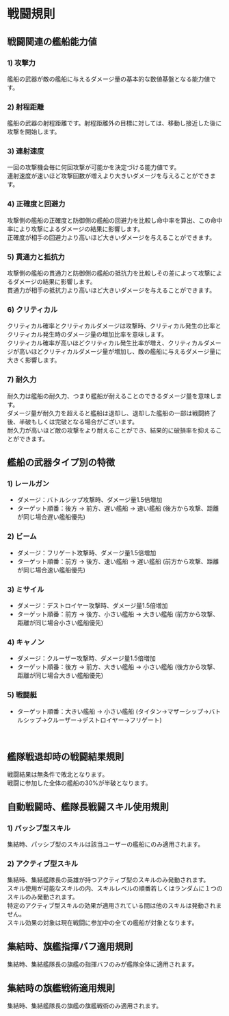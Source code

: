 # 戦闘規則


## 戦闘関連の艦船能力値


### 1) 攻撃力

艦船の武器が敵の艦船に与えるダメージ量の基本的な数値基盤となる能力値です。<br>


### 2) 射程距離

艦船の武器の射程距離です。射程距離外の目標に対しては、移動し接近した後に攻撃を開始します。<br>


### 3) 連射速度

一回の攻撃機会毎に何回攻撃が可能かを決定づける能力値です。<br>
連射速度が速いほど攻撃回数が増えより大きいダメージを与えることができます。<br>


### 4) 正確度と回避力

攻撃側の艦船の正確度と防御側の艦船の回避力を比較し命中率を算出、この命中率により攻撃によるダメージの結果に影響します。<br>
正確度が相手の回避力より高いほど大きいダメージを与えることができます。<br>


### 5) 貫通力と抵抗力

攻撃側の艦船の貫通力と防御側の艦船の抵抗力を比較しその差によって攻撃によるダメージの結果に影響します。<br>
貫通力が相手の抵抗力より高いほど大きいダメージを与えることができます。<br>


### 6) クリティカル

クリティカル確率とクリティカルダメージは攻撃時、クリティカル発生の比率とクリティカル発生時のダメージ量の増加比率を意味します。<br>
クリティカル確率が高いほどクリティカル発生比率が増え、クリティカルダメージが高いほどクリティカルダメージ量が増加し、敵の艦船に与えるダメージ量に大きく影響します。<br>


### 7) 耐久力

耐久力は艦船の耐久力、つまり艦船が耐えることのできるダメージ量を意味します。<br>
ダメージ量が耐久力を超えると艦船は退却し、退却した艦船の一部は戦闘終了後、半破もしくは完破となる場合がございます。<br>
耐久力が高いほど敵の攻撃をより耐えることができ、結果的に破損率を抑えることができます。<br>



## 艦船の武器タイプ別の特徴


### 1) レールガン

- ダメージ：バトルシップ攻撃時、ダメージ量1.5倍増加
- ターゲット順番：後方 → 前方、遅い艦船 → 速い艦船 (後方から攻撃、距離が同じ場合遅い艦船優先)


### 2) ビーム

- ダメージ：フリゲート攻撃時、ダメージ量1.5倍増加
- ターゲット順番：前方 → 後方、速い艦船 → 遅い艦船 (前方から攻撃、距離が同じ場合速い艦船優先)


### 3) ミサイル

- ダメージ：デストロイヤー攻撃時、ダメージ量1.5倍増加
- ターゲット順番：前方 → 後方、小さい艦船 → 大きい艦船 (前方から攻撃、距離が同じ場合小さい艦船優先)


### 4) キャノン

- ダメージ：クルーザー攻撃時、ダメージ量1.5倍増加
- ターゲット順番：後方 → 前方、大きい艦船 → 小さい艦船 (後方から攻撃、距離が同じ場合大きい艦船優先)


### 5) 戦闘艇

- ターゲット順番：大きい艦船 → 小さい艦船 (タイタン→マザーシップ→バトルシップ→クルーザー→デストロイヤー→フリゲート)
<br>



## 艦隊戦退却時の戦闘結果規則


戦闘結果は無条件で敗北となります。<br>
戦闘に参加した全体の艦船の30%が半破となります。<br>



## 自動戦闘時、艦隊長戦闘スキル使用規則


### 1) パッシブ型スキル

集結時、パッシブ型のスキルは該当ユーザーの艦船にのみ適用されます。<br>


### 2) アクティブ型スキル

集結時、集結艦隊長の英雄が持つアクティブ型のスキルのみ発動されます。<br>
スキル使用が可能なスキルの内、スキルレベルの順番若しくはランダムに１つのスキルのみ発動されます。<br>
特定のアクティブ型スキルの効果が適用されている間は他のスキルは発動されません。<br>
スキル効果の対象は現在戦闘に参加中の全ての艦船が対象となります。<br>



## 集結時、旗艦指揮バフ適用規則

集結時、集結艦隊長の旗艦の指揮バフのみが艦隊全体に適用されます。



## 集結時の旗艦戦術適用規則

集結時、集結艦隊長の旗艦の旗艦戦術のみ適用されます。
